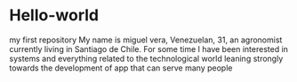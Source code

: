 # Hello-world
my first repository
My name is miguel vera, Venezuelan, 31, an agronomist currently living in Santiago de Chile.
For some time I have been interested in systems and everything related to the technological world leaning strongly towards the development of app that can serve many people

